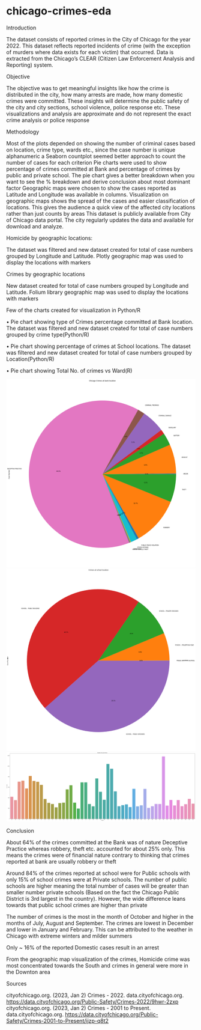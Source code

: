 # chicago-crimes-eda
Introduction

The dataset consists of reported crimes in the City of Chicago for the year 2022.  This dataset reflects reported incidents of crime (with the exception of murders where data exists for each victim) that occurred. Data is extracted from the Chicago’s CLEAR (Citizen Law Enforcement Analysis and Reporting) system. 

Objective

The objective was to get meaningful insights like how the crime is distributed in the city, how many arrests are made, how many domestic crimes were committed. These insights will determine the public safety of the city and city sections, school violence, police response etc. These visualizations and analysis are approximate and do not represent the exact crime analysis or police response

Methodology

Most of the plots depended on showing the number of criminal cases based on location, crime type, wards etc., since the case number is unique alphanumeric a Seaborn countplot seemed better approach to count the number of cases for each criterion
Pie charts were used to show percentage of crimes committed at Bank and percentage of crimes by public and private school. The pie chart gives a better breakdown when you want to see the % breakdown and derive conclusion about most dominant factor
Geographic maps were chosen to show the cases reported as Latitude and Longitude was available in columns.  Visualization on geographic maps shows the spread of the cases and easier classification of locations. This gives the audience a quick view of the affected city locations rather than just counts by areas
This dataset is publicly available from City of Chicago data portal. The city regularly updates the data and available for download and analyze. 

Homicide by geographic locations:

The dataset was filtered and new dataset created for total of case numbers grouped by Longitude and Latitude. Plotly geographic map was used to display the locations with markers
 
Crimes by geographic locations

New dataset created for total of case numbers grouped by Longitude and Latitude. Folium library geographic map was used to display the locations with markers
 

Few of the charts created for visualization in Python/R

•	Pie chart showing type of Crimes percentage committed at Bank location. The dataset was filtered and new dataset created for total of case numbers grouped by crime type(Python/R)

•	Pie chart showing percentage of crimes at School locations. The dataset was filtered and new dataset created for total of case numbers grouped by Location(Python/R)

•	Pie chart showing Total No. of crimes vs Ward(R)
 
![chicago-crimes-eda](images/cc.png)
![chicago-crimes-eda](images/cc0.png)
![chicago-crimes-eda](images/cc1.png)

 

Conclusion

About 64% of the crimes committed at the Bank was of nature Deceptive Practice whereas robbery, theft etc. accounted for about 25% only. This means the crimes were of financial nature contrary to thinking that crimes reported at bank are usually robbery or theft

Around 84% of the crimes reported at school were for Public schools with only 15% of school crimes were at Private schools. The number of public schools are higher meaning the total number of cases will be greater than smaller number private schools (Based on the fact the Chicago Public District is 3rd largest in the country). However, the wide difference leans towards that public school crimes are higher than private

The number of crimes is the most in the month of October and higher in the months of July, August and September. The crimes are lowest in December and lower in January and February. This can be attributed to the weather in Chicago with extreme winters and milder summers

Only ~ 16% of the reported Domestic cases result in an arrest

From the geographic map visualization of the crimes, Homicide crime was most concentrated towards the South and crimes in general were more in the Downton area


Sources

cityofchicago.org. (2023, Jan 2) Crimes - 2022. data.cityofchicago.org. https://data.cityofchicago.org/Public-Safety/Crimes-2022/9hwr-2zxp
cityofchicago.org. (2023, Jan 2) Crimes - 2001 to Present. data.cityofchicago.org. https://data.cityofchicago.org/Public-Safety/Crimes-2001-to-Present/ijzp-q8t2

